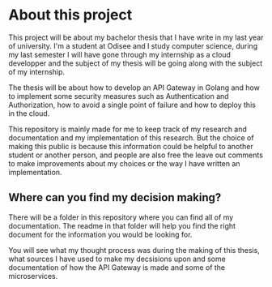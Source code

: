 # About this project

This project will be about my bachelor thesis that I have write in my last year of university. I'm a student at Odisee and I study computer science, during my last semester I will have gone through my internship as a cloud developper and the subject of my thesis will be going along with the subject of my internship.

The thesis will be about how to develop an API Gateway in Golang and how to implement some security measures such as Authentication and Authorization, how to avoid a single point of failure and how to deploy this in the cloud.

This repository is mainly made for me to keep track of my research and documentation and my implementation of this research. But the choice of making this public is because this information could be helpful to another student or another person, and people are also free the leave out comments to make improvements about my choices or the way I have written an implementation.

## Where can you find my decision making?

There will be a folder in this repository where you can find all of my documentation. The readme in that folder will help you find the right document for the information you would be looking for.

You will see what my thought process was during the making of this thesis, what sources I have used to make my decsisions upon and some documentation of how the API Gateway is made and some of the microservices.
